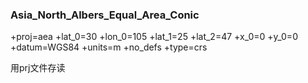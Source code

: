 
### Asia_North_Albers_Equal_Area_Conic
+proj=aea +lat_0=30 +lon_0=105 +lat_1=25 +lat_2=47 +x_0=0 +y_0=0 +datum=WGS84 +units=m +no_defs +type=crs

用prj文件存读